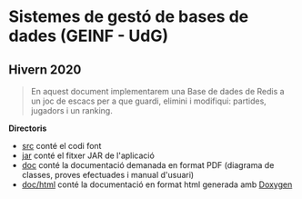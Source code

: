 # Sistemes de gestó de bases de dades (GEINF - UdG)

## Hivern 2020

> En aquest document implementarem una Base de dades de Redis a un joc de escacs per a que guardi, elimini i modifiqui: partides, jugadors i un ranking.

**Directoris**

- [src](src) conté el codi font
- [jar](jar) conté el fitxer JAR de l'aplicació
- [doc](doc) conté la documentació demanada en format PDF (diagrama de
  classes, proves efectuades i manual d'usuari)
- [doc/html](doc/html) conté la documentació en format html generada amb [Doxygen](http://www.doxygen.nl/)

